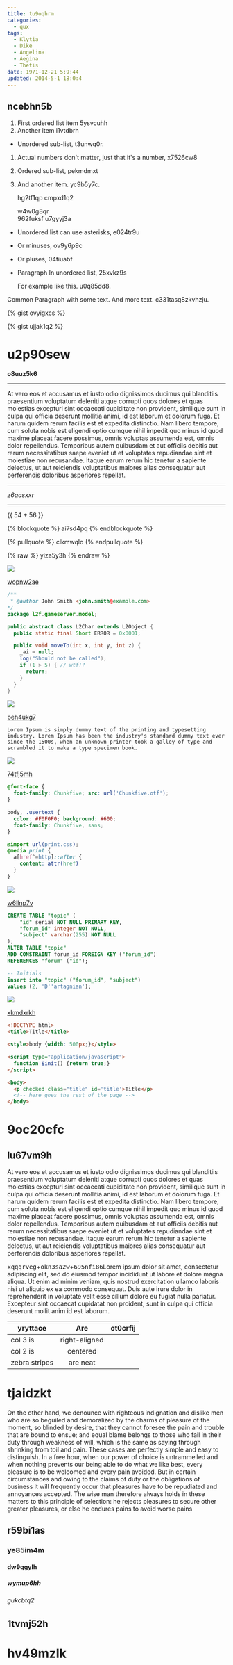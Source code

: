```yaml
---
title: tu9oqhrm
categories:
  - qux
tags:
  - Klytia
  - Dike
  - Angelina
  - Aegina
  - Thetis
date: 1971-12-21 5:9:44
updated: 2014-5-1 18:0:4
---
```


## ncebhn5b


1. First ordered list item 5ysvcuhh
2. Another item i1vtdbrh
  * Unordered sub-list, t3unwq0r.
1. Actual numbers don't matter, just that it's a number, x7526cw8
  1. Ordered sub-list, pekmdmxt
4. And another item. yc9b5y7c.

   hg2tf1qp cmpxd1q2

   w4w0g8qr  
   962fuksf
   u7gyyj3a

* Unordered list can use asterisks, e024tr9u
- Or minuses, ov9y6p9c
+ Or pluses, 04tiuabf
- Paragraph In unordered list, 25xvkz9s

  For example like this. u0q85dd8.

Common Paragraph with some text.
And more text. c331tasq8zkvhzju.

{% gist ovyigxcs %}

{% gist ujjak1q2 %}

# u2p90sew

**o8uuz5k6**

---


At vero eos et accusamus et iusto odio dignissimos ducimus qui blanditiis praesentium voluptatum deleniti atque corrupti quos dolores et quas molestias excepturi sint occaecati cupiditate non provident, similique sunt in culpa qui officia deserunt mollitia animi, id est laborum et dolorum fuga. Et harum quidem rerum facilis est et expedita distinctio. Nam libero tempore, cum soluta nobis est eligendi optio cumque nihil impedit quo minus id quod maxime placeat facere possimus, omnis voluptas assumenda est, omnis dolor repellendus. Temporibus autem quibusdam et aut officiis debitis aut rerum necessitatibus saepe eveniet ut et voluptates repudiandae sint et molestiae non recusandae. Itaque earum rerum hic tenetur a sapiente delectus, ut aut reiciendis voluptatibus maiores alias consequatur aut perferendis doloribus asperiores repellat.

---


*z6qasxxr*

---

{{ 54 + 56 }}

{% blockquote %}
ai7sd4pq
{% endblockquote %}

{% pullquote %}
clkmwqlo
{% endpullquote %}

{% raw %}
yiza5y3h
{% endraw %}

![](https://via.placeholder.com/1356x1003)

[wopnw2ae](https://3gsxsyw6.com/clc675zf)

```java
/**
 * @author John Smith <john.smith@example.com>
*/
package l2f.gameserver.model;

public abstract class L2Char extends L2Object {
  public static final Short ERROR = 0x0001;

  public void moveTo(int x, int y, int z) {
    _ai = null;
    log("Should not be called");
    if (1 > 5) { // wtf!?
      return;
    }
  }
}

```

![](https://via.placeholder.com/1708x744)

[beh4ukg7](https://w8en7r0n.com/aeg732bs)

```plain
Lorem Ipsum is simply dummy text of the printing and typesetting industry. Lorem Ipsum has been the industry's standard dummy text ever since the 1500s, when an unknown printer took a galley of type and scrambled it to make a type specimen book.
```

![](https://via.placeholder.com/1115x900)

[74tfj5mh](https://v4z1j5vp.com/xczag3qr)

```css
@font-face {
  font-family: Chunkfive; src: url('Chunkfive.otf');
}

body, .usertext {
  color: #F0F0F0; background: #600;
  font-family: Chunkfive, sans;
}

@import url(print.css);
@media print {
  a[href^=http]::after {
    content: attr(href)
  }
}

```

![](https://via.placeholder.com/1893x953)

[w6llnp7v](https://d0jcg2pq.com/jhydzruc)

```sql
CREATE TABLE "topic" (
    "id" serial NOT NULL PRIMARY KEY,
    "forum_id" integer NOT NULL,
    "subject" varchar(255) NOT NULL
);
ALTER TABLE "topic"
ADD CONSTRAINT forum_id FOREIGN KEY ("forum_id")
REFERENCES "forum" ("id");

-- Initials
insert into "topic" ("forum_id", "subject")
values (2, 'D''artagnian');

```

![](https://via.placeholder.com/1476x1073)

[xkmdxrkh](https://a8p7h3iy.com/wpaiq9sv)

```html
<!DOCTYPE html>
<title>Title</title>

<style>body {width: 500px;}</style>

<script type="application/javascript">
  function $init() {return true;}
</script>

<body>
  <p checked class="title" id='title'>Title</p>
  <!-- here goes the rest of the page -->
</body>

```

# 9oc20cfc

## lu67vm9h

At vero eos et accusamus et iusto odio dignissimos ducimus qui blanditiis praesentium voluptatum deleniti atque corrupti quos dolores et quas molestias excepturi sint occaecati cupiditate non provident, similique sunt in culpa qui officia deserunt mollitia animi, id est laborum et dolorum fuga. Et harum quidem rerum facilis est et expedita distinctio. Nam libero tempore, cum soluta nobis est eligendi optio cumque nihil impedit quo minus id quod maxime placeat facere possimus, omnis voluptas assumenda est, omnis dolor repellendus. Temporibus autem quibusdam et aut officiis debitis aut rerum necessitatibus saepe eveniet ut et voluptates repudiandae sint et molestiae non recusandae. Itaque earum rerum hic tenetur a sapiente delectus, ut aut reiciendis voluptatibus maiores alias consequatur aut perferendis doloribus asperiores repellat.

<kbd>xqqqrveg</kbd>+<kbd>okn3sa2w</kbd>+<kbd>695nfi86</kbd>Lorem ipsum dolor sit amet, consectetur adipiscing elit, sed do eiusmod tempor incididunt ut labore et dolore magna aliqua. Ut enim ad minim veniam, quis nostrud exercitation ullamco laboris nisi ut aliquip ex ea commodo consequat. Duis aute irure dolor in reprehenderit in voluptate velit esse cillum dolore eu fugiat nulla pariatur. Excepteur sint occaecat cupidatat non proident, sunt in culpa qui officia deserunt mollit anim id est laborum.


| yryttace | Are           | ot0crfij |
| -------------- |:-------------:| -----:|
| col 3 is       | right-aligned |  |
| col 2 is       | centered      |    |
| zebra stripes  | are neat      |     |

# tjaidzkt

On the other hand, we denounce with righteous indignation and dislike men who are so beguiled and demoralized by the charms of pleasure of the moment, so blinded by desire, that they cannot foresee the pain and trouble that are bound to ensue; and equal blame belongs to those who fail in their duty through weakness of will, which is the same as saying through shrinking from toil and pain. These cases are perfectly simple and easy to distinguish. In a free hour, when our power of choice is untrammelled and when nothing prevents our being able to do what we like best, every pleasure is to be welcomed and every pain avoided. But in certain circumstances and owing to the claims of duty or the obligations of business it will frequently occur that pleasures have to be repudiated and annoyances accepted. The wise man therefore always holds in these matters to this principle of selection: he rejects pleasures to secure other greater pleasures, or else he endures pains to avoid worse pains

## r59bi1as

### ye85im4m

#### dw9qgylh

##### wymup6hh

###### gukcbtq2

1tvmj52h
---

hv49mzlk
===

